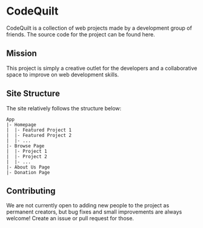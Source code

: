# CodeQuilt

CodeQuilt is a collection of web projects made by a development group of friends. The source code for the project can be found here.

## Mission
This project is simply a creative outlet for the developers and a collaborative space to improve on web development skills.

## Site Structure
The site relatively follows the structure below:
```
App
|- Homepage
|  |- Featured Project 1
|  |- Featured Project 2
|  |- ...
|- Browse Page
|  |- Project 1
|  |- Project 2
|  |- ...
|- About Us Page
|- Donation Page
```

## Contributing
We are not currently open to adding new people to the project as permanent creators, but bug fixes and small improvements are always welcome! Create an issue or pull request for those.
